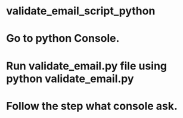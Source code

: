 # validate_email_script_python
# Go to python Console.
# Run validate_email.py file using python validate_email.py
# Follow the step what console ask.
